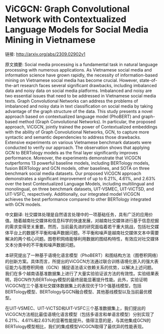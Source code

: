 # ViCGCN: Graph Convolutional Network with Contextualized Language Models for Social Media Mining in Vietnamese

链接: http://arxiv.org/abs/2309.02902v1

原文摘要:
Social media processing is a fundamental task in natural language processing
with numerous applications. As Vietnamese social media and information science
have grown rapidly, the necessity of information-based mining on Vietnamese
social media has become crucial. However, state-of-the-art research faces
several significant drawbacks, including imbalanced data and noisy data on
social media platforms. Imbalanced and noisy are two essential issues that need
to be addressed in Vietnamese social media texts. Graph Convolutional Networks
can address the problems of imbalanced and noisy data in text classification on
social media by taking advantage of the graph structure of the data. This study
presents a novel approach based on contextualized language model (PhoBERT) and
graph-based method (Graph Convolutional Networks). In particular, the proposed
approach, ViCGCN, jointly trained the power of Contextualized embeddings with
the ability of Graph Convolutional Networks, GCN, to capture more syntactic and
semantic dependencies to address those drawbacks. Extensive experiments on
various Vietnamese benchmark datasets were conducted to verify our approach.
The observation shows that applying GCN to BERTology models as the final layer
significantly improves performance. Moreover, the experiments demonstrate that
ViCGCN outperforms 13 powerful baseline models, including BERTology models,
fusion BERTology and GCN models, other baselines, and SOTA on three benchmark
social media datasets. Our proposed ViCGCN approach demonstrates a significant
improvement of up to 6.21%, 4.61%, and 2.63% over the best Contextualized
Language Models, including multilingual and monolingual, on three benchmark
datasets, UIT-VSMEC, UIT-ViCTSD, and UIT-VSFC, respectively. Additionally, our
integrated model ViCGCN achieves the best performance compared to other
BERTology integrated with GCN models.

中文翻译:
社交媒体处理是自然语言处理中的一项基础任务，具有广泛的应用价值。随着越南社交媒体和信息科学的快速发展，对越南社交媒体进行基于信息挖掘的需求变得至关重要。然而，当前最先进的研究面临着若干重大挑战，包括社交媒体平台上的数据不平衡和噪声数据问题。不平衡和噪声是越南社交媒体文本中需要解决的两个核心问题。图卷积网络能够利用数据的图结构特性，有效应对社交媒体文本分类中的不平衡和噪声数据问题。

本研究提出了一种基于语境化语言模型（PhoBERT）和图结构方法（图卷积网络）的创新方案。具体而言，所提出的ViCGCN方法通过联合训练语境化嵌入的强大表征能力与图卷积网络（GCN）捕捉语法语义依赖关系的优势，以解决上述问题。我们在多个越南语基准数据集上进行了大量实验验证该方法的有效性。实验结果表明，将GCN作为BERTology模型的最终层能显著提升性能。此外，实验证明ViCGCN在三个基准社交媒体数据集上的表现优于13个强基线模型，包括BERTology模型、BERTology与GCN融合模型、其他基线模型以及当前最优模型。

在UIT-VSMEC、UIT-ViCTSD和UIT-VSFC三个基准数据集上，我们提出的ViCGCN方法相比最佳语境化语言模型（包括多语言和单语言模型）分别实现了6.21%、4.61%和2.63%的显著性能提升。值得注意的是，与其他集成GCN的BERTology模型相比，我们的集成模型ViCGCN取得了最优异的性能表现。
